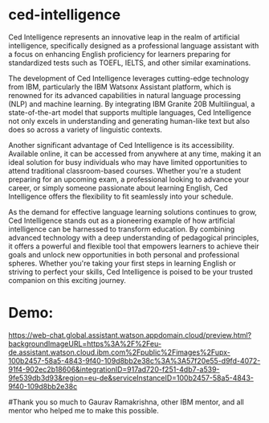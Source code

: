 # ced-intelligence

Ced Intelligence represents an innovative leap in the realm of artificial intelligence, specifically designed as a professional language assistant with a focus on enhancing English proficiency for learners preparing for standardized tests such as TOEFL, IELTS, and other similar examinations. 

The development of Ced Intelligence leverages cutting-edge technology from IBM, particularly the IBM Watsonx Assistant platform, which is renowned for its advanced capabilities in natural language processing (NLP) and machine learning. By integrating IBM Granite 20B Multilingual, a state-of-the-art model that supports multiple languages, Ced Intelligence not only excels in understanding and generating human-like text but also does so across a variety of linguistic contexts. 

Another significant advantage of Ced Intelligence is its accessibility. Available online, it can be accessed from anywhere at any time, making it an ideal solution for busy individuals who may have limited opportunities to attend traditional classroom-based courses. Whether you're a student preparing for an upcoming exam, a professional looking to advance your career, or simply someone passionate about learning English, Ced Intelligence offers the flexibility to fit seamlessly into your schedule.

As the demand for effective language learning solutions continues to grow, Ced Intelligence stands out as a pioneering example of how artificial intelligence can be harnessed to transform education. By combining advanced technology with a deep understanding of pedagogical principles, it offers a powerful and flexible tool that empowers learners to achieve their goals and unlock new opportunities in both personal and professional spheres. Whether you're taking your first steps in learning English or striving to perfect your skills, Ced Intelligence is poised to be your trusted companion on this exciting journey.

# Demo:
https://web-chat.global.assistant.watson.appdomain.cloud/preview.html?backgroundImageURL=https%3A%2F%2Feu-de.assistant.watson.cloud.ibm.com%2Fpublic%2Fimages%2Fupx-100b2457-58a5-4843-9f40-109d8bb2e38c%3A%3A57f20e55-d9fd-4072-91f4-902ec2b18606&integrationID=917ad720-f251-4db7-a539-9fe539db3d93&region=eu-de&serviceInstanceID=100b2457-58a5-4843-9f40-109d8bb2e38c

#Thank you so much to Gaurav Ramakrishna, other IBM mentor, and all mentor who helped me to make this possible.

